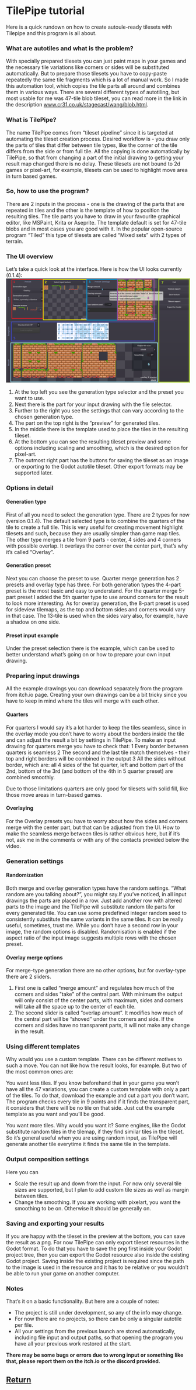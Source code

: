 # TilePipe tutorial

Here is a quick rundown on how to create autoule-ready tilesets with Tilepipe and this program is all about. 

### What are autotiles and what is the problem?
With specially prepared tilesets you can just paint maps in your games and the necessary tile variations like corners or sides will be substituted automatically. But to prepare those tilesets you have to copy-paste repeatedly the same tile fragments which is a lot of manual work. So I made this automation tool, which copies the tile parts all around and combines them in various ways. There are several different types of autotiling, but most usable for me was 47-tile blob tileset, you can read more in the link in the description www.cr31.co.uk/stagecast/wang/blob.html.

### What is TilePipe?
The name TilePipe comes from “tileset pipeline” since it is targeted at automating the tileset creation process. Desired workflow is - you draw only the parts of tiles that differ between tile types, like the corner of the tile differs from the side or from full tile. All the copying is done automatically by TilePipe, so that from changing a part of the initial drawing to getting your result map changed there is no delay. These tilesets are not bound to 2d games or pixel-art, for example, tilesets can be used to highlight move area in turn based games.

### So, how to use the program?
There are 2 inputs in the process - one is the drawing of the parts that are repeated in tiles and the other is the template of how to position the resulting tiles. The tile parts you have to draw in your favourite graphical editor, like MSPaint, Krita or Aseprite. The template default is set for 47-tile blobs and in most cases you are good with it. In the popular open-source program “Tiled” this type of tilesets are called “Mixed sets” with 2 types of terrain.

### The UI overview
Let’s take a quick look at the interface. Here is how the UI looks currently (0.1.4):
![Current UI](images/ui_annotated.png)

1. At the top left you see the generation type selector and the preset you want to use. 
2. Next there is the part for your input drawing with the file selector. 
3. Further to the right you see the settings that can vary according to the chosen generation type. 
4. The part on the top right is the “preview” for generated tiles.
5. In the middle there is the template used to place the tiles in the resulting tileset. 
6. At the bottom you can see the resulting tileset preview and some options including scaling and smoothing, which is the desired option for pixel-art.
7. The outmost right part has the buttons for saving the tileset as an image or exporting to the Godot autotile tileset. Other export formats may be supported later.

### Options in detail
#### Generation type
First of all you need to select the generation type. There are 2 types for now (version 0.1.4). The default selected type is to combine the quarters of the tile to create a full tile. This is very useful for creating movement highlight tilesets and such, because they are usually simpler than game map tiles. The other type merges a tile from 9 parts - center, 4 sides and 4 corners with possible overlap. It overlays the corner over the center part, that’s why it’s called “Overlay”. 
#### Generation preset
Next you can choose the preset to use. Quarter merge generation has 2 presets and overlay type has three. For both generation types the 4-part preset is the most basic and easy to understand. For the quarter merge 5-part preset I added the 5th quarter type to use around corners for the result to look more interesting. As for overlay generation, the 8-part preset is used for sideview tilemaps, as the top and bottom sides and corners would vary in that case. The 13-tile is used when the sides vary also, for example, have a shadow on one side.
#### Preset input example
Under the preset selection there is the example, which can be used to better understand what’s going on or how to prepare your own input drawing. 

### Preparing input drawings
All the example drawings you can download separately from the program from itch.io page. Creating your own drawings can be a bit tricky since you have to keep in mind where the tiles will merge with each other. 

#### Quarters
For quarters I would say it’s a lot harder to keep the tiles seamless, since in the overlay mode you don’t have to worry about the borders inside the tile and can adjust the result a bit by settings in TilePipe. 
To make an input drawing for quarters merge you have to check that:
1 Every border between quarters is seamless
2 The second and the last tile match themselves - their top and right borders will be combined in the output
3 All the sides without border, which are: all 4 sides of the 1st quarter, left and bottom part of the 2nd, bottom of the 3rd (and bottom of the 4th in 5 quarter preset) are combined smoothly.

Due to those limitations quarters are only good for tilesets with solid fill, like those move areas in turn-based games. 

#### Overlaying
For the Overlay presets you have to worry about how the sides and corners merge with the center part, but that can be adjusted from the UI. How to make the seamless merge between tiles is rather obvious here, but if it’s not, ask me in the comments or with any of the contacts provided below the video.

### Generation settings
#### Randomization
Both merge and overlay generation types have the random settings. “What random are you talking about?”, you might say.If you’ve noticed, in all input drawings the parts are placed in a row. Just add another row with altered parts to the image and the TilePipe will substitute random tile parts for every generated tile. You can use some predefined integer random seed to consistently substitute the same variants in the same tiles. It can be really useful, sometimes, trust me. While you don’t have a second row in your image, the random options is disabled. Randomisation is enabled if the aspect ratio of the input image suggests multiple rows with the chosen preset.
#### Overlay merge options
For merge-type generation there are no other options, but for overlay-type there are 2 sliders. 
1. First one is called “merge amount” and regulates how much of the corners and sides "take" of  the central part. With minimum the output will only consist of the center parts, with maximum, sides and corners will take all the space up to the center of each tile.
2. The second slider is called “overlap amount”. It modifies how much of the central part will be “shoved” under the corners and side. If the corners and sides have no transparent parts, it will not make any change in the result.

### Using different templates
Why would you use a custom template. There can be different motives to such a move. You can not like how the result looks, for example. But two of the most common ones are:

You want less tiles. If you know beforehand that in your game you won’t have all the 47 variations, you can create a custom template with only a part of the tiles. To do that, download the example and cut a part you don’t want. The program checks every tile in 9 points and if it finds the transparent part, it considers that there will be no tile on that side. Just cut the example template as you want and you’ll be good.

You want more tiles. Why would you want it? Some engines, like the Godot substitute random tiles in the tilemap, if they find similar tiles in the tileset. So it’s general useful when you are using random input, as TilePipe will generate another tile everytime it finds the same tile in the template.

### Output composition settings 
Here you can
- Scale the result up and down from the input. For now only several tile sizes are supported, but I plan to add custom tile sizes as well as margin between tiles.
- Change the smoothing. If you are working with pixelart, you want the smoothing to be on. Otherwise it should be generally on.

### Saving and exporting your results
If you are happy with the tileset in the preview at the bottom, you can save the result as a png. For now TilePipe can only export tileset resources in the Godot format. To do that you have to save the png first inside your Godot project tree, then you can export the Godot resource also inside the existing Godot project. Saving inside the existing project is required since the path to the image is used in the resource and it has to be relative or you wouldn’t be able to run your game on another computer.

### Notes
That’s it on a basic functionality. But here are a couple of notes:
- The project is still under development, so any of the info may change.
- For now there are no projects, so there can be only a singular autotile per file. 
- All your settings from the previous launch are stored automatically, including file input and output paths, so that opening the program you have all your previous work restored at the start.

**There may be some bugs or errors due to wrong input or something like that, please report them on the itch.io or the discord provided.**

## [Return](index.html)
